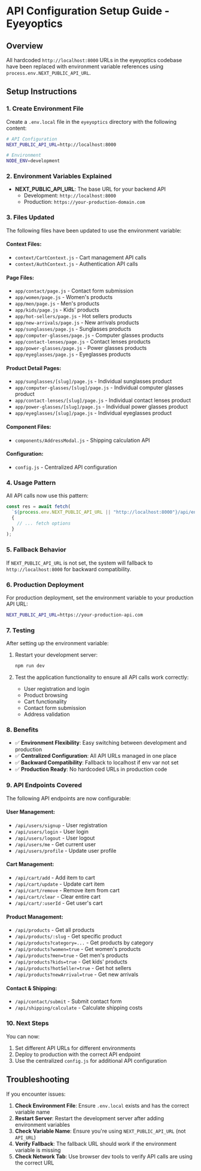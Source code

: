 # API Configuration Setup Guide - Eyeyoptics

## Overview

All hardcoded `http://localhost:8000` URLs in the eyeyoptics codebase have been replaced with environment variable references using `process.env.NEXT_PUBLIC_API_URL`.

## Setup Instructions

### 1. Create Environment File

Create a `.env.local` file in the `eyeyoptics` directory with the following content:

```bash
# API Configuration
NEXT_PUBLIC_API_URL=http://localhost:8000

# Environment
NODE_ENV=development
```

### 2. Environment Variables Explained

- **NEXT_PUBLIC_API_URL**: The base URL for your backend API
  - Development: `http://localhost:8000`
  - Production: `https://your-production-domain.com`

### 3. Files Updated

The following files have been updated to use the environment variable:

#### Context Files:

- `context/CartContext.js` - Cart management API calls
- `context/AuthContext.js` - Authentication API calls

#### Page Files:

- `app/contact/page.js` - Contact form submission
- `app/women/page.js` - Women's products
- `app/men/page.js` - Men's products
- `app/kids/page.js` - Kids' products
- `app/hot-sellers/page.js` - Hot sellers products
- `app/new-arrivals/page.js` - New arrivals products
- `app/sunglasses/page.js` - Sunglasses products
- `app/computer-glasses/page.js` - Computer glasses products
- `app/contact-lenses/page.js` - Contact lenses products
- `app/power-glasses/page.js` - Power glasses products
- `app/eyeglasses/page.js` - Eyeglasses products

#### Product Detail Pages:

- `app/sunglasses/[slug]/page.js` - Individual sunglasses product
- `app/computer-glasses/[slug]/page.js` - Individual computer glasses product
- `app/contact-lenses/[slug]/page.js` - Individual contact lenses product
- `app/power-glasses/[slug]/page.js` - Individual power glasses product
- `app/eyeglasses/[slug]/page.js` - Individual eyeglasses product

#### Component Files:

- `components/AddressModal.js` - Shipping calculation API

#### Configuration:

- `config.js` - Centralized API configuration

### 4. Usage Pattern

All API calls now use this pattern:

```javascript
const res = await fetch(
  `${process.env.NEXT_PUBLIC_API_URL || "http://localhost:8000"}/api/endpoint`,
  {
    // ... fetch options
  }
);
```

### 5. Fallback Behavior

If `NEXT_PUBLIC_API_URL` is not set, the system will fallback to `http://localhost:8000` for backward compatibility.

### 6. Production Deployment

For production deployment, set the environment variable to your production API URL:

```bash
NEXT_PUBLIC_API_URL=https://your-production-api.com
```

### 7. Testing

After setting up the environment variable:

1. Restart your development server:

   ```bash
   npm run dev
   ```

2. Test the application functionality to ensure all API calls work correctly:
   - User registration and login
   - Product browsing
   - Cart functionality
   - Contact form submission
   - Address validation

### 8. Benefits

- ✅ **Environment Flexibility**: Easy switching between development and production
- ✅ **Centralized Configuration**: All API URLs managed in one place
- ✅ **Backward Compatibility**: Fallback to localhost if env var not set
- ✅ **Production Ready**: No hardcoded URLs in production code

### 9. API Endpoints Covered

The following API endpoints are now configurable:

#### User Management:

- `/api/users/signup` - User registration
- `/api/users/login` - User login
- `/api/users/logout` - User logout
- `/api/users/me` - Get current user
- `/api/users/profile` - Update user profile

#### Cart Management:

- `/api/cart/add` - Add item to cart
- `/api/cart/update` - Update cart item
- `/api/cart/remove` - Remove item from cart
- `/api/cart/clear` - Clear entire cart
- `/api/cart/:userId` - Get user's cart

#### Product Management:

- `/api/products` - Get all products
- `/api/products/:slug` - Get specific product
- `/api/products?category=...` - Get products by category
- `/api/products?women=true` - Get women's products
- `/api/products?men=true` - Get men's products
- `/api/products?kids=true` - Get kids' products
- `/api/products?hotSeller=true` - Get hot sellers
- `/api/products?newArrival=true` - Get new arrivals

#### Contact & Shipping:

- `/api/contact/submit` - Submit contact form
- `/api/shipping/calculate` - Calculate shipping costs

### 10. Next Steps

You can now:

1. Set different API URLs for different environments
2. Deploy to production with the correct API endpoint
3. Use the centralized `config.js` for additional API configuration

## Troubleshooting

If you encounter issues:

1. **Check Environment File**: Ensure `.env.local` exists and has the correct variable name
2. **Restart Server**: Restart the development server after adding environment variables
3. **Check Variable Name**: Ensure you're using `NEXT_PUBLIC_API_URL` (not `API_URL`)
4. **Verify Fallback**: The fallback URL should work if the environment variable is missing
5. **Check Network Tab**: Use browser dev tools to verify API calls are using the correct URL
